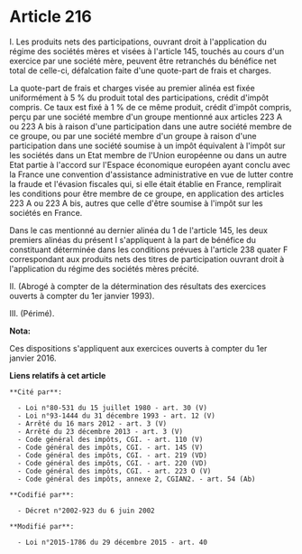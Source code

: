 # Article 216

I. Les produits nets des participations, ouvrant droit à l'application du régime des sociétés mères et visées à l'article
145, touchés au cours d'un exercice par une société mère, peuvent être retranchés du bénéfice net total de celle-ci,
défalcation faite d'une quote-part de frais et charges. 

La quote-part de frais et charges visée au premier alinéa est fixée uniformément à 5 % du produit total des participations,
crédit d'impôt compris. Ce taux est fixé à 1 % de ce même produit, crédit d'impôt compris, perçu par une société membre d'un
groupe mentionné aux articles 223 A ou 223 A bis à raison d'une participation dans une autre société membre de ce groupe, ou
par une société membre d'un groupe à raison d'une participation dans une société soumise à un impôt équivalent à l'impôt sur
les sociétés dans un Etat membre de l'Union européenne ou dans un autre Etat partie à l'accord sur l'Espace économique
européen ayant conclu avec la France une convention d'assistance administrative en vue de lutter contre la fraude et
l'évasion fiscales qui, si elle était établie en France, remplirait les conditions pour être membre de ce groupe, en
application des articles 223 A ou 223 A bis, autres que celle d'être soumise à l'impôt sur les sociétés en France.

Dans le cas mentionné au dernier alinéa du 1 de l'article 145, les deux premiers alinéas du présent I s'appliquent à la part
de bénéfice du constituant déterminée dans les conditions prévues à l'article 238 quater F correspondant aux produits nets
des titres de participation ouvrant droit à l'application du régime des sociétés mères précité.

II. (Abrogé à compter de la détermination des résultats des exercices ouverts à compter du 1er janvier 1993). 

III. (Périmé).

**Nota:**

Ces dispositions s'appliquent aux exercices ouverts à compter du 1er janvier 2016.

**Liens relatifs à cet article**

	**Cité par**:

	  - Loi n°80-531 du 15 juillet 1980 - art. 30 (V)
	  - Loi n°93-1444 du 31 décembre 1993 - art. 12 (V)
	  - Arrêté du 16 mars 2012 - art. 3 (V)
	  - Arrêté du 23 décembre 2013 - art. 3 (V)
	  - Code général des impôts, CGI. - art. 110 (V)
	  - Code général des impôts, CGI. - art. 145 (V)
	  - Code général des impôts, CGI. - art. 219 (VD)
	  - Code général des impôts, CGI. - art. 220 (VD)
	  - Code général des impôts, CGI. - art. 223 O (V)
	  - Code général des impôts, annexe 2, CGIAN2. - art. 54 (Ab)

	**Codifié par**:

	  - Décret n°2002-923 du 6 juin 2002

	**Modifié par**:

	  - Loi n°2015-1786 du 29 décembre 2015 - art. 40
